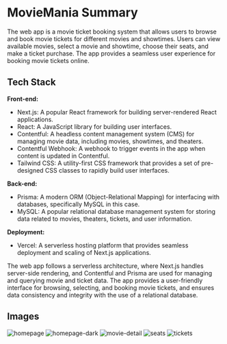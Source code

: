 # MovieMania Summary

The web app is a movie ticket booking system that allows users to browse and book movie tickets for different movies and showtimes. Users can view available movies, select a movie and showtime, choose their seats, and make a ticket purchase. The app provides a seamless user experience for booking movie tickets online.

## Tech Stack

**Front-end:**

- Next.js: A popular React framework for building server-rendered React applications.
- React: A JavaScript library for building user interfaces.
- Contentful: A headless content management system (CMS) for managing movie data, including movies, showtimes, and theaters.
- Contentful Webhook: A webhook to trigger events in the app when content is updated in Contentful.
- Tailwind CSS: A utility-first CSS framework that provides a set of pre-designed CSS classes to rapidly build user interfaces.

**Back-end:**

- Prisma: A modern ORM (Object-Relational Mapping) for interfacing with databases, specifically MySQL in this case.
- MySQL: A popular relational database management system for storing data related to movies, theaters, tickets, and user information.

**Deployment:**

- Vercel: A serverless hosting platform that provides seamless deployment and scaling of Next.js applications.

The web app follows a serverless architecture, where Next.js handles server-side rendering, and Contentful and Prisma are used for managing and querying movie and ticket data. The app provides a user-friendly interface for browsing, selecting, and booking movie tickets, and ensures data consistency and integrity with the use of a relational database.

## Images
![homepage](https://github.com/Pizzu/movie-mania/assets/26909188/b933eba1-a5d8-4621-968d-9788d43a29e4)
![homepage-dark](https://github.com/Pizzu/movie-mania/assets/26909188/e114f53f-4229-4852-96cf-c147186ceae3)
![movie-detail](https://github.com/Pizzu/movie-mania/assets/26909188/e193aa07-9f53-43e5-9ce4-6658d8e73d23)
![seats](https://github.com/Pizzu/movie-mania/assets/26909188/e1e8e2c8-4d74-4678-885b-b36965c7adf7)
![tickets](https://github.com/Pizzu/movie-mania/assets/26909188/3ca9911d-7d2f-4ebd-803a-5577196992c5)
